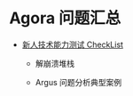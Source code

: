 # Agora 问题汇总

* [新人技术能力测试 CheckList](https://confluence.agoralab.co/pages/viewpage.action?pageId=678129452)

  * 解崩溃堆栈

  * Argus 问题分析典型案例
